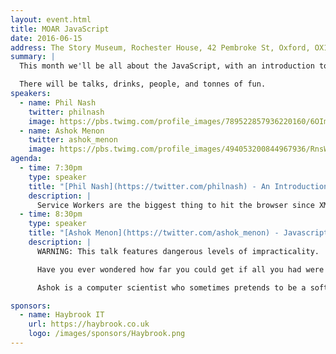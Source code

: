 ```yaml
---
layout: event.html
title: MOAR JavaScript
date: 2016-06-15
address: The Story Museum, Rochester House, 42 Pembroke St, Oxford, OX11BP
summary: |
  This month we'll be all about the JavaScript, with an introduction to service workers and another chance for you to show off something cool.

  There will be talks, drinks, people, and tonnes of fun.
speakers:
  - name: Phil Nash
    twitter: philnash
    image: https://pbs.twimg.com/profile_images/789522857936220160/6OIm0gj0_400x400.jpg
  - name: Ashok Menon
    twitter: ashok_menon
    image: https://pbs.twimg.com/profile_images/494053200844967936/RnsWhFjv_400x400.jpeg
agenda:
  - time: 7:30pm
    type: speaker
    title: "[Phil Nash](https://twitter.com/philnash) - An Introduction to Service Workers"
    description: |
      Service Workers are the biggest thing to hit the browser since XMLHttpRequest. We'll take a look at what the Service Worker can do for your app and more importantly, your users. We'll see the surprisingly small amount of code you need to get started with a Service Worker and finally we'll take a look at Progressive Web Apps and how the Service Worker will take part in a revolution for web applications.
  - time: 8:30pm
    type: speaker
    title: "[Ashok Menon](https://twitter.com/ashok_menon) - Javascript from Scratch"
    description: |
      WARNING: This talk features dangerous levels of impracticality.

      Have you ever wondered how far you could get if all you had were functions? Probably not, you have better things to do with your time, but fear not, I don't. Join me on an adventure as we rebuild familiar concepts like booleans, if expressions, numbers, pairs, and lists, from functions alone.

      Ashok is a computer scientist who sometimes pretends to be a software engineer. He likes functional programming, type theory and long walks on the beach, and dislikes the misappropriation of mathematical terms (I'm looking at you, "isomorphic" javascript). He also still believes people (deep, deep down) want to use mathematical proofs in industry, so nobody break his bubble.

sponsors:
  - name: Haybrook IT
    url: https://haybrook.co.uk
    logo: /images/sponsors/Haybrook.png
---
```

